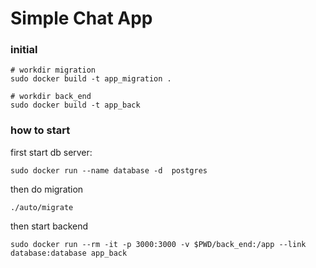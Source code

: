 # Simple Chat App

### initial

```
# workdir migration
sudo docker build -t app_migration .
```

```
# workdir back_end
sudo docker build -t app_back

```

### how to start

first start db server:

```
sudo docker run --name database -d  postgres

```

then do migration

```
./auto/migrate
```

then start backend
```
sudo docker run --rm -it -p 3000:3000 -v $PWD/back_end:/app --link database:database app_back
```

